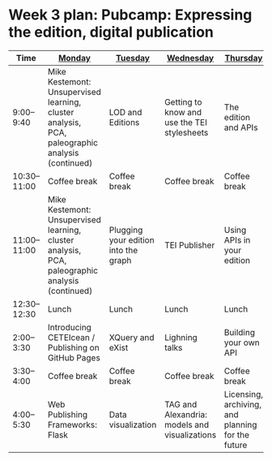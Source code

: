# Week 3 plan: Pubcamp: Expressing the edition, digital publication

Time | [Monday](week_3_day_1_plan.md) |[Tuesday](week_3_day_2_plan.md) |[Wednesday](week_3_day_3_plan.md) |[Thursday](week_3_day_4_plan.md) |[Friday](week_3_day_5_plan.md) |[Saturday](week_3_day_6_plan.md) |
---- | ---- | ---- | ---- | ---- | ---- | ----
9:00–9:40 | Mike Kestemont: Unsupervised learning, cluster analysis, PCA, paleographic analysis (continued) | LOD and Editions | Getting to know and use the TEI stylesheets | The edition and APIs | Publishing strategies | Pedagogy for making your institute 
10:30–11:00 | Coffee break | Coffee break | Coffee break | Coffee break | Coffee break | Coffee break 
11:00–11:00 | Mike Kestemont: Unsupervised learning, cluster analysis, PCA, paleographic analysis (continued) | Plugging your edition into the graph | TEI Publisher | Using APIs in your edition | Sustainability | 
12:30–12:30 | Lunch | Lunch | Lunch | Lunch | Lunch 
2:00–3:30 | Introducing CETEIcean / Publishing on GitHub Pages | XQuery and eXist | Lighning talks | Building your own API | Deployment and further coding if needed 
3:30–4:00 | Coffee break | Coffee break | Coffee break | Coffee break | Coffee break 
4:00–5:30 | Web Publishing Frameworks: Flask | Data visualization | TAG and Alexandria: models and visualizations | Licensing, archiving, and planning for the future | Wrapping up: What have we learned? 
